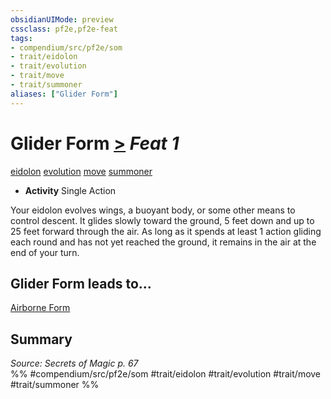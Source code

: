 ```yaml
---
obsidianUIMode: preview
cssclass: pf2e,pf2e-feat
tags:
- compendium/src/pf2e/som
- trait/eidolon
- trait/evolution
- trait/move
- trait/summoner
aliases: ["Glider Form"]
---
```

# Glider Form  [>](../../rules/core-rulebook/chapter-9-playing-the-game.md#Actions "Single Action") *Feat 1*  
[eidolon](../../rules/traits/eidolon-som.md)  [evolution](../../rules/traits/evolution-som.md)  [move](../../rules/traits/move.md)  [summoner](../../rules/traits/summoner-som.md)  

- **Activity** Single Action

Your eidolon evolves wings, a buoyant body, or some other means to control descent. It glides slowly toward the ground, 5 feet down and up to 25 feet forward through the air. As long as it spends at least 1 action gliding each round and has not yet reached the ground, it remains in the air at the end of your turn.

## Glider Form leads to...

[Airborne Form](airborne-form-som.md)

## Summary

*Source: Secrets of Magic p. 67*  
%% #compendium/src/pf2e/som #trait/eidolon #trait/evolution #trait/move #trait/summoner %%